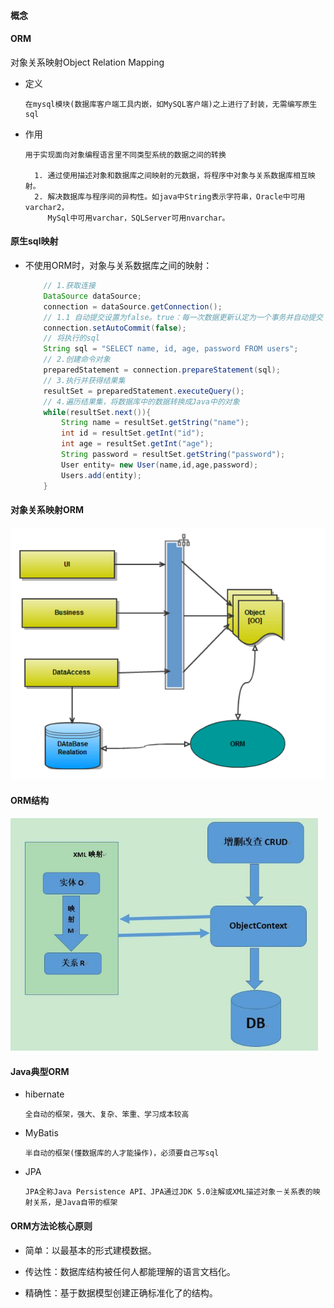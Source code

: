 #### 概念

#### ORM

对象关系映射Object Relation Mapping

* 定义
  
      在mysql模块(数据库客户端工具内嵌，如MySQL客户端)之上进行了封装，无需编写原生sql

* 作用

      用于实现面向对象编程语言里不同类型系统的数据之间的转换

        1. 通过使用描述对象和数据库之间映射的元数据，将程序中对象与关系数据库相互映射。
        2. 解决数据库与程序间的异构性。如java中String表示字符串，Oracle中可用varchar2，
           MySql中可用varchar，SQLServer可用nvarchar。

#### 原生sql映射

* 不使用ORM时，对象与关系数据库之间的映射：
    ```java
        // 1.获取连接
        DataSource dataSource;
        connection = dataSource.getConnection();
        // 1.1 自动提交设置为false。true：每一次数据更新认定为一个事务并自动提交
        connection.setAutoCommit(false);
        // 将执行的sql
        String sql = "SELECT name, id, age, password FROM users";
        // 2.创建命令对象
        preparedStatement = connection.prepareStatement(sql);
        // 3.执行并获得结果集
        resultSet = preparedStatement.executeQuery();
        // 4.遍历结果集，将数据库中的数据转换成Java中的对象
        while(resultSet.next()){
            String name = resultSet.getString("name");
            int id = resultSet.getInt("id");
            int age = resultSet.getInt("age");
            String password = resultSet.getString("password");
            User entity= new User(name,id,age,password);
            Users.add(entity);
        }
    ```
#### 对象关系映射ORM
![OrmSample.png](images/OrmSample.png)

#### ORM结构
![ORM.png](images/ORM.png)

#### Java典型ORM

* hibernate
  
      全自动的框架，强大、复杂、笨重、学习成本较高
  
* MyBatis

      半自动的框架(懂数据库的人才能操作)，必须要自己写sql
  
* JPA

      JPA全称Java Persistence API、JPA通过JDK 5.0注解或XML描述对象－关系表的映射关系，是Java自带的框架

#### ORM方法论核心原则

* 简单：以最基本的形式建模数据。

* 传达性：数据库结构被任何人都能理解的语言文档化。

* 精确性：基于数据模型创建正确标准化了的结构。


